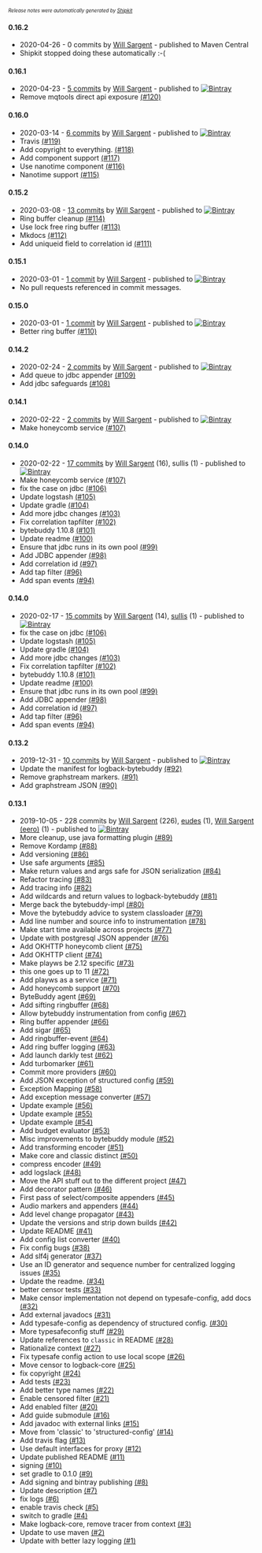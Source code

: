 <sup><sup>*Release notes were automatically generated by [Shipkit](http://shipkit.org/)*</sup></sup>

#### 0.16.2
 - 2020-04-26 - 0 commits by [Will Sargent](https://github.com/wsargent) - published to Maven Central
 - Shipkit stopped doing these automatically :-(

#### 0.16.1
 - 2020-04-23 - [5 commits](https://github.com/tersesystems/terse-logback/compare/v0.16.0...v0.16.1) by [Will Sargent](https://github.com/wsargent) - published to [![Bintray](https://img.shields.io/badge/Bintray-0.16.1-green.svg)](https://bintray.com/tersesystems/maven/terse-logback/0.16.1)
 - Remove mqtools direct api exposure [(#120)](https://github.com/tersesystems/terse-logback/pull/120)

#### 0.16.0
 - 2020-03-14 - [6 commits](https://github.com/tersesystems/terse-logback/compare/v0.15.2...v0.16.0) by [Will Sargent](https://github.com/wsargent) - published to [![Bintray](https://img.shields.io/badge/Bintray-0.16.0-green.svg)](https://bintray.com/tersesystems/maven/terse-logback/0.16.0)
 - Travis [(#119)](https://github.com/tersesystems/terse-logback/pull/119)
 - Add copyright to everything. [(#118)](https://github.com/tersesystems/terse-logback/pull/118)
 - Add component support [(#117)](https://github.com/tersesystems/terse-logback/pull/117)
 - Use nanotime component [(#116)](https://github.com/tersesystems/terse-logback/pull/116)
 - Nanotime support [(#115)](https://github.com/tersesystems/terse-logback/pull/115)

#### 0.15.2
 - 2020-03-08 - [13 commits](https://github.com/tersesystems/terse-logback/compare/v0.15.1...v0.15.2) by [Will Sargent](https://github.com/wsargent) - published to [![Bintray](https://img.shields.io/badge/Bintray-0.15.2-green.svg)](https://bintray.com/tersesystems/maven/terse-logback/0.15.2)
 - Ring buffer cleanup [(#114)](https://github.com/tersesystems/terse-logback/pull/114)
 - Use lock free ring buffer [(#113)](https://github.com/tersesystems/terse-logback/pull/113)
 - Mkdocs [(#112)](https://github.com/tersesystems/terse-logback/pull/112)
 - Add uniqueid field to correlation id [(#111)](https://github.com/tersesystems/terse-logback/pull/111)

#### 0.15.1
 - 2020-03-01 - [1 commit](https://github.com/tersesystems/terse-logback/compare/v0.15.0...v0.15.1) by [Will Sargent](https://github.com/wsargent) - published to [![Bintray](https://img.shields.io/badge/Bintray-0.15.1-green.svg)](https://bintray.com/tersesystems/maven/terse-logback/0.15.1)
 - No pull requests referenced in commit messages.

#### 0.15.0
 - 2020-03-01 - [1 commit](https://github.com/tersesystems/terse-logback/compare/v0.14.2...v0.15.0) by [Will Sargent](https://github.com/wsargent) - published to [![Bintray](https://img.shields.io/badge/Bintray-0.15.0-green.svg)](https://bintray.com/tersesystems/maven/terse-logback/0.15.0)
 - Better ring buffer [(#110)](https://github.com/tersesystems/terse-logback/pull/110)

#### 0.14.2
 - 2020-02-24 - [2 commits](https://github.com/tersesystems/terse-logback/compare/v0.14.1...v0.14.2) by [Will Sargent](https://github.com/wsargent) - published to [![Bintray](https://img.shields.io/badge/Bintray-0.14.2-green.svg)](https://bintray.com/tersesystems/maven/terse-logback/0.14.2)
 - Add queue to jdbc appender [(#109)](https://github.com/tersesystems/terse-logback/pull/109)
 - Add jdbc safeguards [(#108)](https://github.com/tersesystems/terse-logback/pull/108)

#### 0.14.1
 - 2020-02-22 - [2 commits](https://github.com/tersesystems/terse-logback/compare/v0.14.0...v0.14.1) by [Will Sargent](https://github.com/wsargent) - published to [![Bintray](https://img.shields.io/badge/Bintray-0.14.1-green.svg)](https://bintray.com/tersesystems/maven/terse-logback/0.14.1)
 - Make honeycomb service [(#107)](https://github.com/tersesystems/terse-logback/pull/107)

#### 0.14.0
 - 2020-02-22 - [17 commits](https://github.com/tersesystems/terse-logback/compare/v0.13.3...v0.14.0) by [Will Sargent](https://github.com/wsargent) (16), sullis (1) - published to [![Bintray](https://img.shields.io/badge/Bintray-0.14.0-green.svg)](https://bintray.com/tersesystems/maven/terse-logback/0.14.0)
 - Make honeycomb service [(#107)](https://github.com/tersesystems/terse-logback/pull/107)
 - fix the case on jdbc [(#106)](https://github.com/tersesystems/terse-logback/pull/106)
 - Update logstash [(#105)](https://github.com/tersesystems/terse-logback/pull/105)
 - Update gradle [(#104)](https://github.com/tersesystems/terse-logback/pull/104)
 - Add more jdbc changes [(#103)](https://github.com/tersesystems/terse-logback/pull/103)
 - Fix correlation tapfilter [(#102)](https://github.com/tersesystems/terse-logback/pull/102)
 - bytebuddy 1.10.8 [(#101)](https://github.com/tersesystems/terse-logback/pull/101)
 - Update readme [(#100)](https://github.com/tersesystems/terse-logback/pull/100)
 - Ensure that jdbc runs in its own pool [(#99)](https://github.com/tersesystems/terse-logback/pull/99)
 - Add JDBC appender [(#98)](https://github.com/tersesystems/terse-logback/pull/98)
 - Add correlation id [(#97)](https://github.com/tersesystems/terse-logback/pull/97)
 - Add tap filter [(#96)](https://github.com/tersesystems/terse-logback/pull/96)
 - Add span events [(#94)](https://github.com/tersesystems/terse-logback/pull/94)

#### 0.14.0
 - 2020-02-17 - [15 commits](https://github.com/tersesystems/terse-logback/compare/v0.13.3...v0.14.0) by [Will Sargent](https://github.com/wsargent) (14), [sullis](https://github.com/sullis) (1) - published to [![Bintray](https://img.shields.io/badge/Bintray-0.14.0-green.svg)](https://bintray.com/tersesystems/maven/terse-logback/0.14.0)
 - fix the case on jdbc [(#106)](https://github.com/tersesystems/terse-logback/pull/106)
 - Update logstash [(#105)](https://github.com/tersesystems/terse-logback/pull/105)
 - Update gradle [(#104)](https://github.com/tersesystems/terse-logback/pull/104)
 - Add more jdbc changes [(#103)](https://github.com/tersesystems/terse-logback/pull/103)
 - Fix correlation tapfilter [(#102)](https://github.com/tersesystems/terse-logback/pull/102)
 - bytebuddy 1.10.8 [(#101)](https://github.com/tersesystems/terse-logback/pull/101)
 - Update readme [(#100)](https://github.com/tersesystems/terse-logback/pull/100)
 - Ensure that jdbc runs in its own pool [(#99)](https://github.com/tersesystems/terse-logback/pull/99)
 - Add JDBC appender [(#98)](https://github.com/tersesystems/terse-logback/pull/98)
 - Add correlation id [(#97)](https://github.com/tersesystems/terse-logback/pull/97)
 - Add tap filter [(#96)](https://github.com/tersesystems/terse-logback/pull/96)
 - Add span events [(#94)](https://github.com/tersesystems/terse-logback/pull/94)

#### 0.13.2
 - 2019-12-31 - [10 commits](https://github.com/tersesystems/terse-logback/compare/v0.13.1...v0.13.2) by [Will Sargent](https://github.com/wsargent) - published to [![Bintray](https://img.shields.io/badge/Bintray-0.13.2-green.svg)](https://bintray.com/tersesystems/maven/terse-logback/0.13.2)
 - Update the manifest for logback-bytebuddy [(#92)](https://github.com/tersesystems/terse-logback/pull/92)
 - Remove graphstream markers. [(#91)](https://github.com/tersesystems/terse-logback/pull/91)
 - Add graphstream JSON [(#90)](https://github.com/tersesystems/terse-logback/pull/90)

#### 0.13.1
 - 2019-10-05 - 228 commits by [Will Sargent](https://github.com/wsargent) (226), [eudes](https://github.com/eudes) (1), [Will Sargent (eero)](https://github.com/will-sargent-eero) (1) - published to [![Bintray](https://img.shields.io/badge/Bintray-0.13.1-green.svg)](https://bintray.com/tersesystems/maven/terse-logback/0.13.1)
 - More cleanup, use java formatting plugin [(#89)](https://github.com/tersesystems/terse-logback/pull/89)
 - Remove Kordamp [(#88)](https://github.com/tersesystems/terse-logback/pull/88)
 - Add versioning [(#86)](https://github.com/tersesystems/terse-logback/pull/86)
 - Use safe arguments [(#85)](https://github.com/tersesystems/terse-logback/pull/85)
 - Make return values and args safe for JSON serialization [(#84)](https://github.com/tersesystems/terse-logback/pull/84)
 - Refactor tracing [(#83)](https://github.com/tersesystems/terse-logback/pull/83)
 - Add tracing info [(#82)](https://github.com/tersesystems/terse-logback/pull/82)
 - Add wildcards and return values to logback-bytebuddy [(#81)](https://github.com/tersesystems/terse-logback/pull/81)
 - Merge back the bytebuddy-impl [(#80)](https://github.com/tersesystems/terse-logback/pull/80)
 - Move the bytebuddy advice to system classloader [(#79)](https://github.com/tersesystems/terse-logback/pull/79)
 - Add line number and source info to instrumentation [(#78)](https://github.com/tersesystems/terse-logback/pull/78)
 - Make start time available across projects [(#77)](https://github.com/tersesystems/terse-logback/pull/77)
 - Update with postgresql JSON appender [(#76)](https://github.com/tersesystems/terse-logback/pull/76)
 - Add OKHTTP honeycomb client [(#75)](https://github.com/tersesystems/terse-logback/pull/75)
 - Add OKHTTP client [(#74)](https://github.com/tersesystems/terse-logback/pull/74)
 - Make playws be 2.12 specific [(#73)](https://github.com/tersesystems/terse-logback/pull/73)
 - this one goes up to 11 [(#72)](https://github.com/tersesystems/terse-logback/pull/72)
 - Add playws as a service [(#71)](https://github.com/tersesystems/terse-logback/pull/71)
 - Add honeycomb support [(#70)](https://github.com/tersesystems/terse-logback/pull/70)
 - ByteBuddy agent [(#69)](https://github.com/tersesystems/terse-logback/pull/69)
 - Add sifting ringbuffer [(#68)](https://github.com/tersesystems/terse-logback/pull/68)
 - Allow bytebuddy instrumentation from config [(#67)](https://github.com/tersesystems/terse-logback/pull/67)
 - Ring buffer appender [(#66)](https://github.com/tersesystems/terse-logback/pull/66)
 - Add sigar [(#65)](https://github.com/tersesystems/terse-logback/pull/65)
 - Add ringbuffer-event [(#64)](https://github.com/tersesystems/terse-logback/pull/64)
 - Add ring buffer logging [(#63)](https://github.com/tersesystems/terse-logback/pull/63)
 - Add launch darkly test [(#62)](https://github.com/tersesystems/terse-logback/pull/62)
 - Add turbomarker [(#61)](https://github.com/tersesystems/terse-logback/pull/61)
 - Commit more providers [(#60)](https://github.com/tersesystems/terse-logback/pull/60)
 - Add JSON exception of structured config [(#59)](https://github.com/tersesystems/terse-logback/pull/59)
 - Exception Mapping [(#58)](https://github.com/tersesystems/terse-logback/pull/58)
 - Add exception message converter [(#57)](https://github.com/tersesystems/terse-logback/pull/57)
 - Update example [(#56)](https://github.com/tersesystems/terse-logback/pull/56)
 - Update example [(#55)](https://github.com/tersesystems/terse-logback/pull/55)
 - Update example [(#54)](https://github.com/tersesystems/terse-logback/pull/54)
 - Add budget evaluator [(#53)](https://github.com/tersesystems/terse-logback/pull/53)
 - Misc improvements to bytebuddy module [(#52)](https://github.com/tersesystems/terse-logback/pull/52)
 - Add transforming encoder [(#51)](https://github.com/tersesystems/terse-logback/pull/51)
 - Make core and classic distinct [(#50)](https://github.com/tersesystems/terse-logback/pull/50)
 - compress encoder [(#49)](https://github.com/tersesystems/terse-logback/pull/49)
 - add logslack [(#48)](https://github.com/tersesystems/terse-logback/pull/48)
 - Move the API stuff out to the different project [(#47)](https://github.com/tersesystems/terse-logback/pull/47)
 - Add decorator pattern [(#46)](https://github.com/tersesystems/terse-logback/pull/46)
 - First pass of select/composite appenders [(#45)](https://github.com/tersesystems/terse-logback/pull/45)
 - Audio markers and appenders [(#44)](https://github.com/tersesystems/terse-logback/pull/44)
 - Add level change propagator [(#43)](https://github.com/tersesystems/terse-logback/pull/43)
 - Update the versions and strip down builds [(#42)](https://github.com/tersesystems/terse-logback/pull/42)
 - Update README [(#41)](https://github.com/tersesystems/terse-logback/pull/41)
 - Add config list converter [(#40)](https://github.com/tersesystems/terse-logback/pull/40)
 - Fix config bugs [(#38)](https://github.com/tersesystems/terse-logback/pull/38)
 - Add slf4j generator [(#37)](https://github.com/tersesystems/terse-logback/pull/37)
 - Use an ID generator and sequence number for centralized logging issues [(#35)](https://github.com/tersesystems/terse-logback/pull/35)
 - Update the readme. [(#34)](https://github.com/tersesystems/terse-logback/pull/34)
 - better censor tests [(#33)](https://github.com/tersesystems/terse-logback/pull/33)
 - Make censor implementation not depend on typesafe-config, add docs [(#32)](https://github.com/tersesystems/terse-logback/pull/32)
 - Add external javadocs  [(#31)](https://github.com/tersesystems/terse-logback/pull/31)
 - Add typesafe-config as dependency of structured config. [(#30)](https://github.com/tersesystems/terse-logback/pull/30)
 - More typesafeconfig stuff [(#29)](https://github.com/tersesystems/terse-logback/pull/29)
 - Update references to `classic` in README [(#28)](https://github.com/tersesystems/terse-logback/pull/28)
 -  Rationalize context   [(#27)](https://github.com/tersesystems/terse-logback/pull/27)
 - Fix typesafe config action to use local scope [(#26)](https://github.com/tersesystems/terse-logback/pull/26)
 - Move censor to logback-core [(#25)](https://github.com/tersesystems/terse-logback/pull/25)
 - fix copyright [(#24)](https://github.com/tersesystems/terse-logback/pull/24)
 - Add tests [(#23)](https://github.com/tersesystems/terse-logback/pull/23)
 - Add better type names [(#22)](https://github.com/tersesystems/terse-logback/pull/22)
 - Enable censored filter [(#21)](https://github.com/tersesystems/terse-logback/pull/21)
 - Add enabled filter [(#20)](https://github.com/tersesystems/terse-logback/pull/20)
 - Add guide submodule [(#16)](https://github.com/tersesystems/terse-logback/pull/16)
 - Add javadoc with external links [(#15)](https://github.com/tersesystems/terse-logback/pull/15)
 - Move from 'classic' to 'structured-config' [(#14)](https://github.com/tersesystems/terse-logback/pull/14)
 - Add travis flag [(#13)](https://github.com/tersesystems/terse-logback/pull/13)
 - Use default interfaces for proxy [(#12)](https://github.com/tersesystems/terse-logback/pull/12)
 - Update published README [(#11)](https://github.com/tersesystems/terse-logback/pull/11)
 - signing [(#10)](https://github.com/tersesystems/terse-logback/pull/10)
 - set gradle to 0.1.0 [(#9)](https://github.com/tersesystems/terse-logback/pull/9)
 - Add signing and bintray publishing [(#8)](https://github.com/tersesystems/terse-logback/pull/8)
 - Update description [(#7)](https://github.com/tersesystems/terse-logback/pull/7)
 - fix logs [(#6)](https://github.com/tersesystems/terse-logback/pull/6)
 - enable travis check [(#5)](https://github.com/tersesystems/terse-logback/pull/5)
 - switch to gradle [(#4)](https://github.com/tersesystems/terse-logback/pull/4)
 - Make logback-core, remove tracer from context [(#3)](https://github.com/tersesystems/terse-logback/pull/3)
 - Update to use maven [(#2)](https://github.com/tersesystems/terse-logback/pull/2)
 - Update with better lazy logging [(#1)](https://github.com/tersesystems/terse-logback/pull/1)


